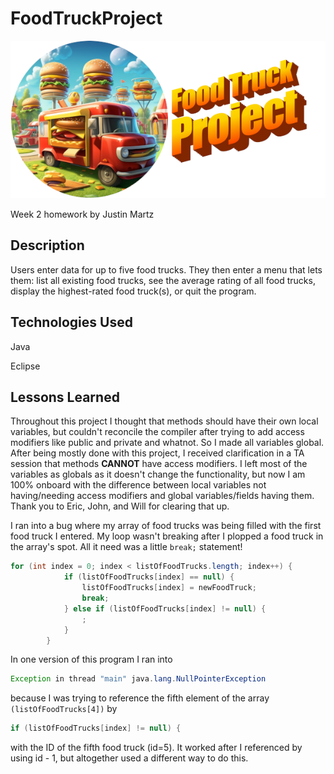 # FoodTruckProject
![](./food-truck.png)

Week 2 homework by Justin Martz

## Description

Users enter data for up to five food trucks. They then enter a menu that lets them: list all existing food trucks, see the average rating of all food trucks, display the highest-rated food truck(s), or quit the program.


## Technologies Used

Java

Eclipse

## Lessons Learned

Throughout this project I thought that methods should have their own local variables, but couldn't reconcile the compiler after trying to add access modifiers like public and private and whatnot. So I made all variables global. After being mostly done with this project, I received clarification in a TA session that methods <strong>CANNOT</strong> have access modifiers. I left most of the variables as globals as it doesn't change the functionality, but now I am 100% onboard with the difference between local variables not having/needing access modifiers and global variables/fields having them. Thank you to Eric, John, and Will for clearing that up.

I ran into a bug where my array of food trucks was being filled with the first food truck I entered. My loop wasn't breaking after I plopped a food truck in the array's spot. All it need was a little <code>break;</code> statement!

```java
for (int index = 0; index < listOfFoodTrucks.length; index++) {
			if (listOfFoodTrucks[index] == null) {
				listOfFoodTrucks[index] = newFoodTruck;
				break;
			} else if (listOfFoodTrucks[index] != null) {
				;
			}
		}
```
		
In one version of this program I ran into

```java
Exception in thread "main" java.lang.NullPointerException
```

because I was trying to reference the fifth element of the array <code>(listOfFoodTrucks[4])</code> by

```java
if (listOfFoodTrucks[index] != null) {
```

with the ID of the fifth food truck (id=5). It worked after I referenced by using id - 1, but altogether used a different way to do this.
